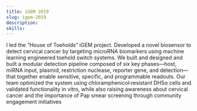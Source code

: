 ```yaml
---
title: iGEM 2019
slug: igem-2019
description: 
skills: 
---
```


I led the “House of Toeholds” iGEM project. Developed a novel biosensor to detect cervical cancer by targeting microRNA biomarkers using machine learning engineered toehold switch systems. We built and designed and built a modular detection pipeline composed of six key phases—host, miRNA input, plasmid, restriction nuclease, reporter gene, and detection—that together enable sensitive, specific, and programmable readouts. Our team optimized the system using chloramphenicol‑resistant DH5α cells and validated functionality in vitro, while also raising awareness about cervical cancer and the importance of Pap smear screening through community engagement initiatives